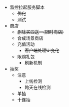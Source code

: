 - 监控拉起服务脚本
	- <s>优化</s>
	- 测试
- 商店
	- <s>删除买四送一(限时商店)</s>
	- 合成场景商店
	- 充值活动
		- <s>客户端处理UI变化</s>
	- 限购礼包
		- 刷新机制
- 抽奖
	- 注意
		- 上线检测
		- 跨天在线检测
	- 单抽
	- 十连抽